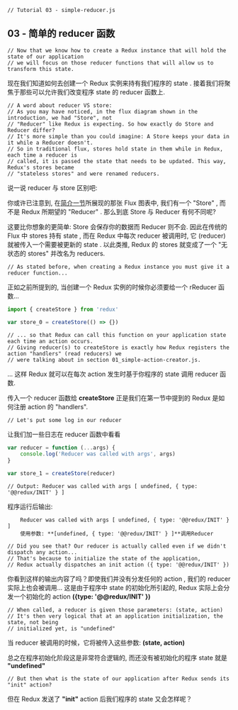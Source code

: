 ```
// Tutorial 03 - simple-reducer.js
```

## 03 - 简单的 reducer 函数

```
// Now that we know how to create a Redux instance that will hold the state of our application
// we will focus on those reducer functions that will allow us to transform this state.
```
现在我们知道如何去创建一个 Redux 实例来持有我们程序的 state . 接着我们将聚焦于那些可以允许我们改变程序 state 的 reducer 函数上.

```
// A word about reducer VS store:
// As you may have noticed, in the flux diagram shown in the introduction, we had "Store", not
// "Reducer" like Redux is expecting. So how exactly do Store and Reducer differ?
// It's more simple than you could imagine: A Store keeps your data in it while a Reducer doesn't.
// So in traditional flux, stores hold state in them while in Redux, each time a reducer is
// called, it is passed the state that needs to be updated. This way, Redux's stores became
// "stateless stores" and were renamed reducers.
```
说一说 reducer 与 store 区别吧:

你或许已注意到, 在[简介一节](0_简介.md)所展现的那张 Flux 图表中, 我们有一个 "Store" , 而不是 Redux 所期望的 "Reducer" . 那么到底 Store 与 Reducer 有何不同呢?

这要比你想象的更简单: Store 会保存你的数据而 Reducer 则不会. 因此在传统的 Flux 中 stores 持有 state , 而在 Redux 中每次 reducer 被调用时, 它 (reducer) 就被传入一个需要被更新的 state . 以此类推, Redux 的 stores 就变成了一个 "无状态的 stores" 并改名为 reducers.

```
// As stated before, when creating a Redux instance you must give it a reducer function...
```
正如之前所提到的, 当创建一个 Redux 实例的时候你必须要给一个 rReducer 函数...

```js
import { createStore } from 'redux'

var store_0 = createStore(() => {})
```

```
// ... so that Redux can call this function on your application state each time an action occurs.
// Giving reducer(s) to createStore is exactly how Redux registers the action "handlers" (read reducers) we
// were talking about in section 01_simple-action-creator.js.
```
... 这样 Redux 就可以在每次 action 发生时基于你程序的 state 调用 reducer 函数.

传入一个 reducer 函数给 **createStore** 正是我们在第一节中提到的 Redux 是如何注册 action 的 "handlers".

```
// Let's put some log in our reducer
```
让我们加一些日志在 reducer 函数中看看

```js
var reducer = function (...args) {
    console.log('Reducer was called with args', args)
}

var store_1 = createStore(reducer)
```

```
// Output: Reducer was called with args [ undefined, { type: '@@redux/INIT' } ]
```
程序运行后输出: 
```
    Reducer was called with args [ undefined, { type: '@@redux/INIT' } ]
    使用参数: **[undefined, { type: '@@redux/INIT' } ]**调用Reducer
```

```
// Did you see that? Our reducer is actually called even if we didn't dispatch any action...
// That's because to initialize the state of the application,
// Redux actually dispatches an init action ({ type: '@@redux/INIT' })
```
你看到这样的输出内容了吗？即使我们并没有分发任何的 action , 我们的 reducer 实际上也会被调用... 这是由于程序中 state 的初始化所引起的, Redux 实际上会分发一个初始化的 action **({type: '@@redux/INIT' })**

```
// When called, a reducer is given those parameters: (state, action)
// It's then very logical that at an application initialization, the state, not being
// initialized yet, is "undefined"
```
当 reducer 被调用的时候，它将被传入这些参数: **(state, action)**

总之在程序初始化阶段这是非常符合逻辑的, 而还没有被初始化的程序 state 就是 **"undefined"**

```
// But then what is the state of our application after Redux sends its "init" action?
```
但在 Redux 发送了 **"init"** action 后我们程序的 state 又会怎样呢？

